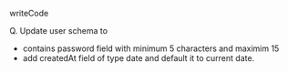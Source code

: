 writeCode

Q. Update user schema to

- contains password field with minimum 5 characters and maximim 15
- add createdAt field of type date and default it to current date.


